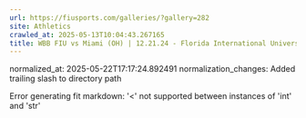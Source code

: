 ```yaml
---
url: https://fiusports.com/galleries/?gallery=282
site: Athletics
crawled_at: 2025-05-13T10:04:43.267165
title: WBB FIU vs Miami (OH) | 12.21.24 - Florida International University
---
```

normalized_at: 2025-05-22T17:17:24.892491
normalization_changes: Added trailing slash to directory path

Error generating fit markdown: '<' not supported between instances of 'int' and 'str'